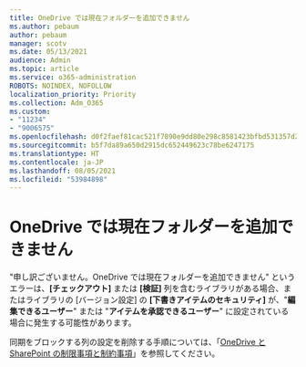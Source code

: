 ```yaml
---
title: OneDrive では現在フォルダーを追加できません
ms.author: pebaum
author: pebaum
manager: scotv
ms.date: 05/13/2021
audience: Admin
ms.topic: article
ms.service: o365-administration
ROBOTS: NOINDEX, NOFOLLOW
localization_priority: Priority
ms.collection: Adm_O365
ms.custom:
- "11234"
- "9006575"
ms.openlocfilehash: d0f2faef81cac521f7890e9dd80e298c8581423bfbd531357d22f9e30ac89898
ms.sourcegitcommit: b5f7da89a650d2915dc652449623c78be6247175
ms.translationtype: HT
ms.contentlocale: ja-JP
ms.lasthandoff: 08/05/2021
ms.locfileid: "53984898"
---
```

# <a name="onedrive-cant-add-your-folder-right-now"></a>OneDrive では現在フォルダーを追加できません

"申し訳ございません。OneDrive では現在フォルダーを追加できません" というエラーは、**[チェックアウト]** または **[検証]** 列を含むライブラリがある場合、またはライブラリの [バージョン設定] の **[下書きアイテムのセキュリティ]** が、"**編集できるユーザー**" または "**アイテムを承認できるユーザー**" に設定されている場合に発生する可能性があります。 

同期をブロックする列の設定を削除する手順については、「[OneDrive と SharePoint の制限事項と制約事項](https://support.microsoft.com/office/64883a5d-228e-48f5-b3d2-eb39e07630fa)」を参照してください。

